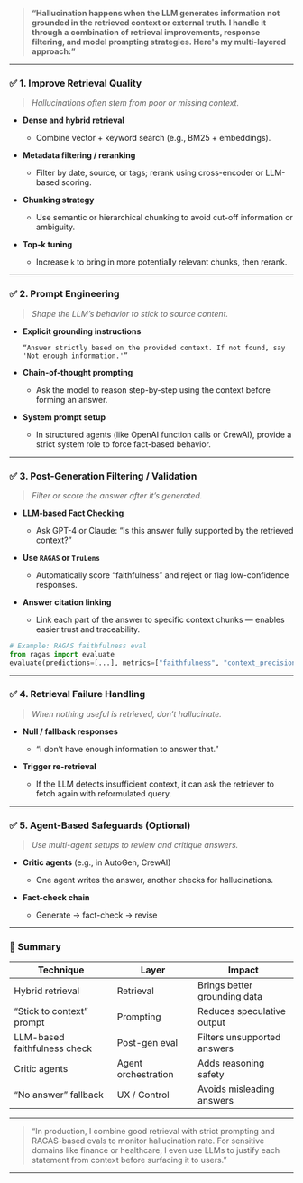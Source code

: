 
> **“Hallucination happens when the LLM generates information not grounded in the retrieved context or external truth. I handle it through a combination of retrieval improvements, response filtering, and model prompting strategies. Here's my multi-layered approach:”**

---

### ✅ **1. Improve Retrieval Quality**

> *Hallucinations often stem from poor or missing context.*

* **Dense and hybrid retrieval**

  * Combine vector + keyword search (e.g., BM25 + embeddings).
* **Metadata filtering / reranking**

  * Filter by date, source, or tags; rerank using cross-encoder or LLM-based scoring.
* **Chunking strategy**

  * Use semantic or hierarchical chunking to avoid cut-off information or ambiguity.
* **Top-k tuning**

  * Increase `k` to bring in more potentially relevant chunks, then rerank.

---

### ✅ **2. Prompt Engineering**

> *Shape the LLM’s behavior to stick to source content.*

* **Explicit grounding instructions**

  ```text
  “Answer strictly based on the provided context. If not found, say 'Not enough information.'”
  ```
* **Chain-of-thought prompting**

  * Ask the model to reason step-by-step using the context before forming an answer.
* **System prompt setup**

  * In structured agents (like OpenAI function calls or CrewAI), provide a strict system role to force fact-based behavior.

---

### ✅ **3. Post-Generation Filtering / Validation**

> *Filter or score the answer after it’s generated.*

* **LLM-based Fact Checking**

  * Ask GPT-4 or Claude: “Is this answer fully supported by the retrieved context?”
* **Use `RAGAS` or `TruLens`**

  * Automatically score “faithfulness” and reject or flag low-confidence responses.
* **Answer citation linking**

  * Link each part of the answer to specific context chunks — enables easier trust and traceability.

```python
# Example: RAGAS faithfulness eval
from ragas import evaluate
evaluate(predictions=[...], metrics=["faithfulness", "context_precision"])
```

---

### ✅ **4. Retrieval Failure Handling**

> *When nothing useful is retrieved, don’t hallucinate.*

* **Null / fallback responses**

  * “I don’t have enough information to answer that.”
* **Trigger re-retrieval**

  * If the LLM detects insufficient context, it can ask the retriever to fetch again with reformulated query.

---

### ✅ **5. Agent-Based Safeguards (Optional)**

> *Use multi-agent setups to review and critique answers.*

* **Critic agents** (e.g., in AutoGen, CrewAI)

  * One agent writes the answer, another checks for hallucinations.
* **Fact-check chain**

  * Generate → fact-check → revise

---

### 🧠 Summary

| Technique                    | Layer               | Impact                       |
| ---------------------------- | ------------------- | ---------------------------- |
| Hybrid retrieval             | Retrieval           | Brings better grounding data |
| “Stick to context” prompt    | Prompting           | Reduces speculative output   |
| LLM-based faithfulness check | Post-gen eval       | Filters unsupported answers  |
| Critic agents                | Agent orchestration | Adds reasoning safety        |
| “No answer” fallback         | UX / Control        | Avoids misleading answers    |

---

> “In production, I combine good retrieval with strict prompting and RAGAS-based evals to monitor hallucination rate. For sensitive domains like finance or healthcare, I even use LLMs to justify each statement from context before surfacing it to users.”

---


